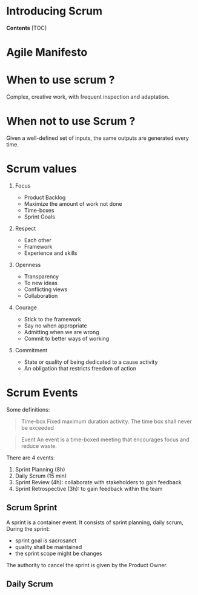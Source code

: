 # Introducing Scrum
**Contents**
[TOC]
# Agile Manifesto

# When to use scrum ?
Complex, creative work, with frequent inspection and adaptation.

# When not to use Scrum ?
Given a well-defined set of inputs, the same outputs are generated every time.
# Scrum values
1. Focus
    - Product Backlog
    - Maximize the amount of work not done
    - Time-boxes
    - Sprint Goals
1. Respect
    - Each other
    - Framework
    - Experience and skills

1. Openness
    - Transparency
    - To new ideas
    - Conflicting views
    - Collaboration

1. Courage
    - Stick to the framework
    - Say no when appropriate
    - Admitting when we are wrong
    - Commit to better ways of working

1. Commitment
    - State or quality of being dedicated to a cause activity
    - An obligation that restricts freedom of action


# Scrum Events
Some definitions:
>Time-box
Fixed maximum duration activity. The time box shall never be exceeded

>Event
An event is a time-boxed meeting that encourages focus and reduce waste.

There are 4 events:
1. Sprint Planning (8h)
1. Daily Scrum (15 min)
1. Sprint Review (4h): collaborate with stakeholders to gain feedback
1. Sprint Retrospective (3h): to gain feedback within the team

## Scrum Sprint
A sprint is a container event. It consists of sprint planning, daily scrum, 
During the sprint:
- sprint goal is sacrosanct
- quality shall be maintained
- the sprint scope might be changes

The authority to cancel the sprint is given by the Product Owner.

## Daily Scrum
## 

